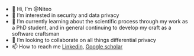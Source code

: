 - 👋 Hi, I’m @Niteo
- 👀 I’m interested in security and data privacy
- 🌱 I’m currently learning about the scientific process through my work as a PhD student, and in general continuing to develop my craft as a software craftsman
- 💞️ I’m looking to collaborate on all things differential privacy
- 📫 How to reach me [Linkedin](https://www.linkedin.com/in/boel-nelson-b01133195/), [Google scholar](https://scholar.google.se/citations?user=WHpmPuIAAAAJ)

<!---
Niteo/Niteo is a ✨ special ✨ repository because its `README.md` (this file) appears on your GitHub profile.
You can click the Preview link to take a look at your changes.
--->

